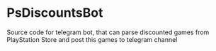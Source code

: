 # PsDiscountsBot
Source code for telegram bot, that can parse discounted games from PlayStation Store and post this games to telegram channel
